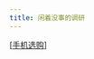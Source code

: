 ```yaml
---
title: 闲着没事的调研
---
```


[[手机选购]]


[//begin]: # "Autogenerated link references for markdown compatibility"
[手机选购]: %E6%89%8B%E6%9C%BA%E9%80%89%E8%B4%AD "手机选购"
[//end]: # "Autogenerated link references"